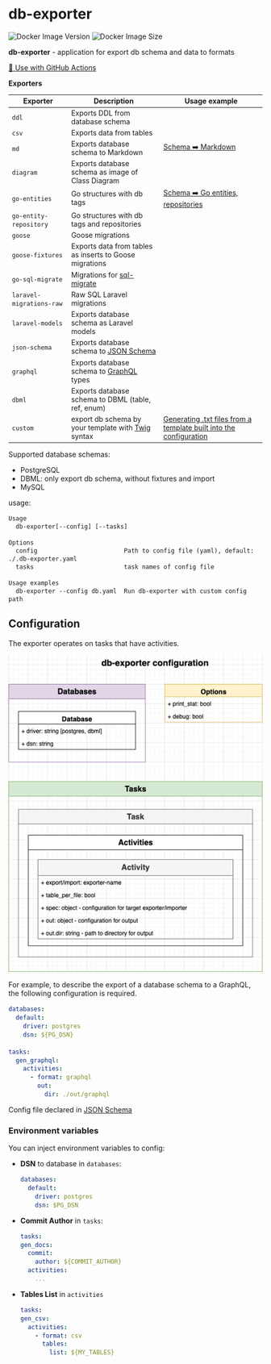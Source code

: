 # db-exporter

![Docker Image Version](https://img.shields.io/docker/v/artarts36/db-exporter?style=for-the-badge&logo=docker&label=Image%20Version&link=https%3A%2F%2Fhub.docker.com%2Fr%2Fartarts36%2Fdb-exporter)
![Docker Image Size](https://img.shields.io/docker/image-size/artarts36/db-exporter?style=for-the-badge&logo=docker&label=Image%20Size&link=https%3A%2F%2Fhub.docker.com%2Fr%2Fartarts36%2Fdb-exporter)

**db-exporter** - application for export db schema and data to formats

[🚀 Use with GitHub Actions](./docs/usage_examples.md#use-with-github-actions)

**Exporters**

| Exporter                 | Description                                                                    | Usage example                                                                                                 |
|--------------------------|--------------------------------------------------------------------------------|---------------------------------------------------------------------------------------------------------------|
| `ddl`                    | Exports DDL from database schema                                               |                                                                                                               |
| `csv`                    | Exports data from tables                                                       |                                                                                                               |
| `md`                     | Exports database schema to Markdown                                            | [Schema ➡️ Markdown](./docs/usage_examples.md#export-schema-from-postgresql-to-markdown)                      |
| `diagram`                | Exports database schema as image of Class Diagram                              |                                                                                                               |
| `go-entities`            | Go structures with db tags                                                     | [Schema ➡️ Go entities, repositories](./docs/usage_examples.md#export-schema-to-go-entities-and-repositories) |
| `go-entity-repository`   | Go structures with db tags and repositories                                    |                                                                                                               |
| `goose`                  | Goose migrations                                                               |                                                                                                               |
| `goose-fixtures`         | Exports data from tables as inserts to Goose migrations                        |                                                                                                               |
| `go-sql-migrate`         | Migrations for [sql-migrate](https://github.com/rubenv/sql-migrate)            |                                                                                                               |
| `laravel-migrations-raw` | Raw SQL Laravel migrations                                                     |                                                                                                               |
| `laravel-models`         | Exports database schema as Laravel models                                      |                                                                                                               |
| `json-schema`            | Exports database schema to [JSON Schema](https://json-schema.org)              |                                                                                                               |
| `graphql`                | Exports database schema to [GraphQL](https://graphql.org/learn/schema) types   |                                                                                                               |
| `dbml`                   | Exports database schema to DBML (table, ref, enum)                             |                                                                                                               |
| `custom`                 | export db schema by your template with [Twig](https://twig.symfony.com) syntax | [Generating .txt files from a template built into the configuration](./docs/usage_custom.md)                  |

Supported database schemas:
- PostgreSQL
- DBML: only export db schema, without fixtures and import
- MySQL

usage:
```text
Usage
  db-exporter[--config] [--tasks]

Options
  config                        Path to config file (yaml), default: ./.db-exporter.yaml
  tasks                         task names of config file

Usage examples
  db-exporter --config db.yaml  Run db-exporter with custom config path
```

## Configuration

The exporter operates on tasks that have activities.

![](./docs/configuration.drawio.png)

For example, to describe the export of a database schema to a GraphQL, the following configuration is required.

```yaml
databases:
  default:
    driver: postgres
    dsn: ${PG_DSN}

tasks:
  gen_graphql:
    activities:
      - format: graphql
        out:
          dir: ./out/graphql
```

Config file declared in [JSON Schema](db-exporter-json-schema.json)

### Environment variables
You can inject environment variables to config:

- **DSN** to database in `databases`:
    ```yaml
    databases:
      default:
        driver: postgres
        dsn: $PG_DSN
    ```
- **Commit Author** in `tasks`:
    ```yaml
  tasks:
    gen_docs:
      commit: 
        author: ${COMMIT_AUTHOR}
      activities:
        ...
    ```
- **Tables List** in `activities`
    ```yaml
  tasks:
    gen_csv:
      activities:
        - format: csv
          tables:
            list: ${MY_TABLES}
    ```
